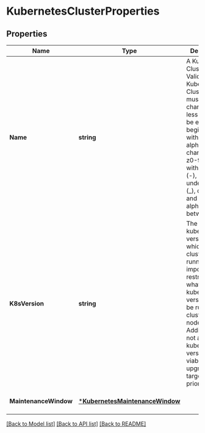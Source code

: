 # KubernetesClusterProperties

## Properties
Name | Type | Description | Notes
------------ | ------------- | ------------- | -------------
**Name** | **string** | A Kubernetes Cluster Name. Valid Kubernetes Cluster name must be 63 characters or less and must be empty or begin and end with an alphanumeric character ([a-z0-9A-Z]) with dashes (-), underscores (_), dots (.), and alphanumerics between. | [default to null]
**K8sVersion** | **string** | The kubernetes version in which a cluster is running. This imposes restrictions on what kubernetes versions can be run in a cluster&#x27;s nodepools. Additionally, not all kubernetes versions are viable upgrade targets for all prior versions. | [optional] [default to null]
**MaintenanceWindow** | [***KubernetesMaintenanceWindow**](KubernetesMaintenanceWindow.md) |  | [optional] [default to null]

[[Back to Model list]](../README.md#documentation-for-models) [[Back to API list]](../README.md#documentation-for-api-endpoints) [[Back to README]](../README.md)

